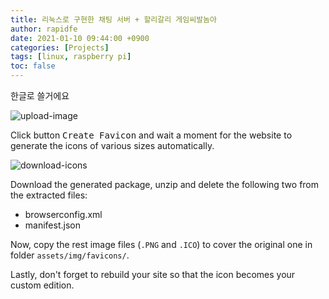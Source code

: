 ```yaml
---
title: 리눅스로 구현한 채팅 서버 + 할리갈리 게임씨발놈아
author: rapidfe
date: 2021-01-10 09:44:00 +0900
categories: [Projects]
tags: [linux, raspberry pi]
toc: false
---
```


한글로 쓸거에요

![upload-image](/assets/img/sample/upload-image.png)

Click button <kbd>Create Favicon</kbd> and wait a moment for the website to generate the icons of various sizes automatically.

![download-icons](/assets/img/sample/download-icons.png)

Download the generated package, unzip and delete the following two from the extracted files:

- browserconfig.xml
- manifest.json

Now, copy the rest image files (`.PNG` and `.ICO`) to cover the original one in folder `assets/img/favicons/`.

Lastly, don't forget to rebuild your site so that the icon becomes your custom edition.
